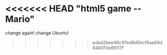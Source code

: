 <<<<<<< HEAD
"html5 game -- Mario" 
=======
change again!
change Ubuntu! 
>>>>>>> edad2bee46c97ed8d5bcf6aa69d8400f3e8f017f
